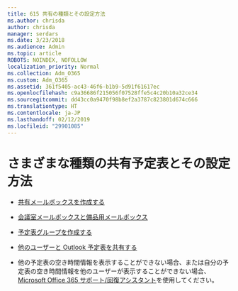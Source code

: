 ```yaml
---
title: 615 共有の種類とその設定方法
ms.author: chrisda
author: chrisda
manager: serdars
ms.date: 3/23/2018
ms.audience: Admin
ms.topic: article
ROBOTS: NOINDEX, NOFOLLOW
localization_priority: Normal
ms.collection: Adm_O365
ms.custom: Adm_O365
ms.assetid: 361f5405-ac43-46f6-b1b9-5d91f61617ec
ms.openlocfilehash: c9a36686f215056f07528ffe5c4c20b10a32ce34
ms.sourcegitcommit: dd43cc0a9470f98b8ef2a3787c823801d674c666
ms.translationtype: HT
ms.contentlocale: ja-JP
ms.lasthandoff: 02/12/2019
ms.locfileid: "29901085"
---
```

# <a name="different-types-of-shared-calendars-and-how-to-set-them-up"></a>さまざまな種類の共有予定表とその設定方法

- [共有メールボックスを作成する](https://support.office.com/article/871a246d-3acd-4bba-948e-5de8be0544c9)
    
- [会議室メールボックスと備品用メールボックス](https://support.office.com/article/9f518a6d-1e2c-4d44-93f3-e19013a1552b)
    
- [予定表グループを作成する](https://support.office.com/article/8385667b-d758-4489-a53f-f542dd01e6ff)
    
- [他のユーザーと Outlook 予定表を共有する](https://support.office.com/article/353ed2c1-3ec5-449d-8c73-6931a0adab88)
    
- 他の予定表の空き時間情報を表示することができない場合、または自分の予定表の空き時間情報を他のユーザーが表示することができない場合、[Microsoft Office 365 サポート/回復アシスタント](https://diagnostics.office.com/)を使用してください。
    

